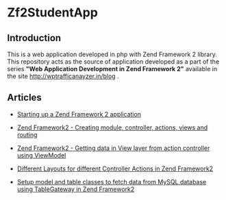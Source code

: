 Zf2StudentApp
=============

Introduction
------------
This is a web application developed in php with Zend Framework 2 library. This repository acts as the source of application developed as a part of the series **"Web Application Development in Zend Framework 2"** available in the  site http://wptrafficanayzer.in/blog .


Articles
--------

* [Starting up a Zend Framework 2 application]( http://wptrafficanalyzer.in/blog/starting-up-a-zend-framework-2-application "Starting up a Zend Framework 2 application")


* [Zend Framework2 - Creating module, controller, actions, views and routing]( http://wptrafficanalyzer.in/blog/zend-framework2-creating-module-controller-actions-views-and-routing "Zend Framework2 - Creating module, controller, actions, views and routing")


* [Zend Framework2 - Getting data in View layer from action controller using ViewModel]( http://wptrafficanalyzer.in/blog/zend-framework2-getting-data-in-view-layer-from-action-controller-using-viewmodel "Zend Framework2 - Getting data in View layer from action controller using ViewModel")


* [Different Layouts for different Controller Actions in Zend Framework2]( http://wptrafficanalyzer.in/blog/different-layouts-for-different-controller-actions-in-zend-framework2 "Different Layouts for different Controller Actions in Zend Framework2")


* [Setup model and table classes to fetch data from MySQL database using TableGateway in Zend Framework2]( http://wptrafficanalyzer.in/blog/setup-model-and-table-classes-to-fetch-data-from-mysql-database-using-tablegateway-in-zend-framework2 "Setup model and table classes to fetch data from MySQL database using TableGateway in Zend Framework2")
